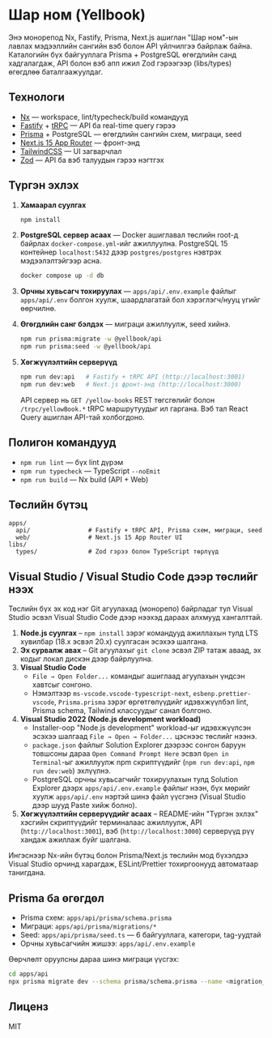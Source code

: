 # Шар ном (Yellbook)

Энэ монорепод Nx, Fastify, Prisma, Next.js ашиглан "Шар ном"-ын лавлах мэдээллийн сангийн вэб болон API үйлчилгээ байрлаж байна. Каталогийн бүх байгууллага Prisma + PostgreSQL өгөгдлийн санд хадгалагдаж, API болон вэб апп ижил Zod гэрээгээр (libs/types) өгөгдлөө баталгаажуулдаг.

## Технологи

- [Nx](https://nx.dev/) — workspace, lint/typecheck/build командууд
- [Fastify](https://fastify.dev/) + [tRPC](https://trpc.io/) — API ба real-time query гэрээ
- [Prisma](https://prisma.io/) + PostgreSQL — өгөгдлийн сангийн схем, миграци, seed
- [Next.js 15 App Router](https://nextjs.org/) — фронт-энд
- [TailwindCSS](https://tailwindcss.com/) — UI загварчлал
- [Zod](https://zod.dev/) — API ба вэб талуудын гэрээ нэгтгэх

## Түргэн эхлэх

1. **Хамаарал суулгах**
   ```bash
   npm install
   ```

2. **PostgreSQL сервер асаах** — Docker ашиглавал төслийн root-д байрлах `docker-compose.yml`-ийг ажиллуулна. PostgreSQL 15 контейнер `localhost:5432` дээр `postgres/postgres` нэвтрэх мэдээлэлтэйгээр асна.
   ```bash
   docker compose up -d db
   ```

3. **Орчны хувьсагч тохируулах** — `apps/api/.env.example` файлыг `apps/api/.env` болгон хуулж, шаардлагатай бол хэрэглэгч/нууц үгийг өөрчилнө.

4. **Өгөгдлийн санг бэлдэх** — миграци ажиллуулж, seed хийнэ.
   ```bash
   npm run prisma:migrate -w @yellbook/api
   npm run prisma:seed -w @yellbook/api
   ```

5. **Хөгжүүлэлтийн серверүүд**
   ```bash
   npm run dev:api   # Fastify + tRPC API (http://localhost:3001)
   npm run dev:web   # Next.js фронт-энд (http://localhost:3000)
   ```

   API сервер нь `GET /yellow-books` REST төгсгөлийг болон `/trpc/yellowBook.*` tRPC маршрутуудыг ил гаргана. Вэб тал React Query ашиглан API-тай холбогдоно.

## Полигон командууд

- `npm run lint` — бүх lint дүрэм
- `npm run typecheck` — TypeScript `--noEmit`
- `npm run build` — Nx build (API + Web)

## Төслийн бүтэц

```
apps/
  api/                # Fastify + tRPC API, Prisma схем, миграци, seed
  web/                # Next.js 15 App Router UI
libs/
  types/              # Zod гэрээ болон TypeScript төрлүүд
```

## Visual Studio / Visual Studio Code дээр төслийг нээх

Төслийн бүх эх код нэг Git агуулахад (монорепо) байрладаг тул Visual Studio эсвэл Visual Studio Code дээр нээхэд дараах алхмууд хангалттай.

1. **Node.js суулгах** – `npm install` зэрэг командууд ажиллахын тулд LTS хувилбар (18.x эсвэл 20.x) суулгасан эсэхээ шалгана.
2. **Эх сурвалж авах** – Git агуулахыг `git clone` эсвэл ZIP татаж аваад, эх кодыг локал дискэн дээр байрлуулна.
3. **Visual Studio Code**
   - `File → Open Folder...` командыг ашиглаад агуулахын үндсэн хавтсыг сонгоно.
   - Нэмэлтээр `ms-vscode.vscode-typescript-next`, `esbenp.prettier-vscode`, `Prisma.prisma` зэрэг өргөтгөлүүдийг идэвхжүүлбэл lint, Prisma schema, Tailwind классуудыг санал болгоно.
4. **Visual Studio 2022 (Node.js development workload)**
   - Installer-оор "Node.js development" workload-ыг идэвхжүүлсэн эсэхээ шалгаад `File → Open → Folder...` цэснээс төслийг нээнэ.
   - `package.json` файлыг Solution Explorer дээрээс сонгон баруун товшсоны дараа `Open Command Prompt Here` эсвэл `Open in Terminal`-ыг ажиллуулж npm скриптүүдийг (`npm run dev:api`, `npm run dev:web`) эхлүүлнэ.
   - PostgreSQL орчны хувьсагчийг тохируулахын тулд Solution Explorer дээрх `apps/api/.env.example` файлыг нээн, бүх мөрийг хуулж `apps/api/.env` нэртэй шинэ файл үүсгэнэ (Visual Studio дээр шууд Paste хийж болно).
5. **Хөгжүүлэлтийн серверүүдийг асаах** – README-ийн "Түргэн эхлэх" хэсгийн скриптүүдийг терминалаас ажиллуулж, API (`http://localhost:3001`), вэб (`http://localhost:3000`) серверүүд рүү хандаж ажиллаж буйг шалгана.

Ингэснээр Nx-ийн бүтэц болон Prisma/Next.js төслийн мод бүхэлдээ Visual Studio орчинд харагдаж, ESLint/Prettier тохиргоонууд автоматаар танигдана.

## Prisma ба өгөгдөл

- Prisma схем: `apps/api/prisma/schema.prisma`
- Миграци: `apps/api/prisma/migrations/*`
- Seed: `apps/api/prisma/seed.ts` — 6 байгууллага, категори, tag-уудтай
- Орчны хувьсагчийн жишээ: `apps/api/.env.example`

Өөрчлөлт оруулсны дараа шинэ миграци үүсгэх:
```bash
cd apps/api
npx prisma migrate dev --schema prisma/schema.prisma --name <migration_name>
```

## Лиценз

MIT
